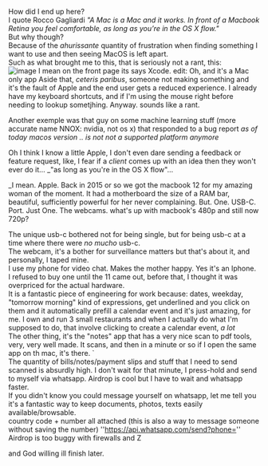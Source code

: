 How did I end up here?  
I quote Rocco Gagliardi _"A Mac is a Mac and it works. In front of a Macbook Retina you feel comfortable, as long as you’re in the OS X flow."_  
But why though?  
Because of the _ahurissante_ quantity of frustration when finding something I want to use and then seeing MacOS is left apart.   
Such as what brought me to this, that is seriously not a rant, this:   
![image](https://github.com/Oil3/oil3.github.io/assets/22565084/b523fa9b-72e2-40f0-8851-f7b913444be2) 
I mean on the front page its says Xcode.
edit: Oh, and it's a Mac only app
Aside that, _ceteris paribus_, someone not making something and it's the fault of Apple and the end user gets a reduced experience.
I already have my keyboard shortcuts, and if I'm using the mouse right before needing to lookup sometjhing.
Anyway. sounds like a rant. 

Another exemple was that guy on some machine learning stuff (more accurate name NNOX: nvidia, not os x) that  responded to a bug report _as of today macos version .. is not not a supported platform anymore_   

Oh I think I know a little Apple, I don't even dare sending a feedback or feature request, like, I fear if a _client_ comes up with an idea then they won't ever do it...
_"as long as you're in the OS X flow"... 

_I mean. Apple. Back in 2015 or so we got the macbook 12 for my amazing woman of the moment. It had a motherboard the size of a RAM bar, beautiful, sufficiently powerful for her never complaining.
But.
One.
USB-C.
Port.
Just One.
The webcams. what's up with macbook's 480p and still now 720p? 

The unique usb-c bothered not for being single, but for being usb-c at a time where there were _no mucho_ usb-c.  
The webcam, it's a bother for surveillance matters but that's about it, and personally, I taped mine.  
I use my phone for video chat. Makes the mother happy. Yes it's an Iphone.  
I refused to buy one until the 11 came out, before that, I thought it was overpriced for the actual hardware.  
It is a fantastic piece of engineering for work because: dates, weekday, "tomorrow morning" kind of expressions, get underlined and you click on them and it automatically prefill a calendar event and it's just amazing, for me. I own and run 3 small restaurants and when I actually do what I'm supposed to do, that involve clicking to create a calendar event, _a lot_   
The other thing, it's the "notes" app that has a very nice scan to pdf tools, very, very well made. It scans, and then in a minute or so if I open the same app on th mac, it's there. `  
The quantity of bills/notes/payment slips and stuff that I need to send scanned is absurdly high. I don't wait for that minute, I press-hold and send to myself via whatsapp. Airdrop is cool but I have to wait and whatsapp faster.  
If you didn't know you could message yourself on whatsapp, let me tell you it's a fantastic way to keep documents, photos, texts easily available/browsable.  
 country code + number all attached (this is also a way to message someone without saving the number) ''https://api.whatsapp.com/send?phone=''
Airdrop is too buggy with firewalls and Z

and God willing ill finish later. 
